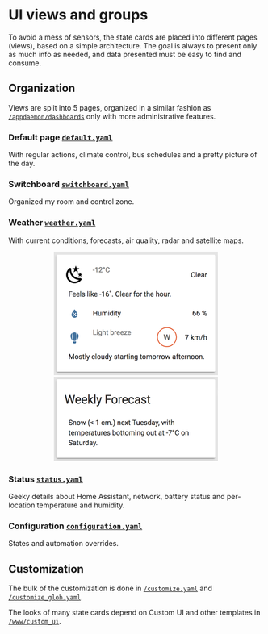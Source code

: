 # UI views and groups

To avoid a mess of sensors, the state cards are placed into different pages (views), based on a simple architecture. The goal is always to present only as much info as needed, and data presented must be easy to find and consume.


## Organization

Views are split into 5 pages, organized in a similar fashion as [`/appdaemon/dashboards`](../appdaemon/dashboards) only with more administrative features.


### Default page [`default.yaml`](default.yaml)

With regular actions, climate control, bus schedules and a pretty picture of the day.


### Switchboard [`switchboard.yaml`](switchboard.yaml)

Organized my room and control zone.


### Weather [`weather.yaml`](weather.yaml)

With current conditions, forecasts, air quality, radar and satellite maps.

<p align="center">
    <img src="../screenshots/ui-current-conditions@2x.png" alt="Current conditions" width="325">
    <img src="../screenshots/ui-weekly-forecast@2x.png" alt="Forecast" width="325">
</p>

### Status [`status.yaml`](status.yaml)

Geeky details about Home Assistant, network, battery status and per-location temperature and humidity.


### Configuration [`configuration.yaml`](configuration.yaml)

States and automation overrides.


## Customization

The bulk of the customization is done in [`/customize.yaml`](../customize.yaml) and [`/customize_glob.yaml`](../customize_glob.yaml).

The looks of many state cards depend on Custom UI and other templates in [`/www/custom_ui`](../www/custom_ui).
